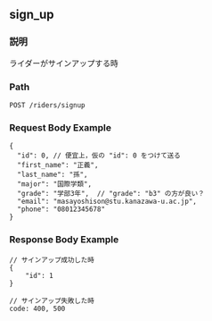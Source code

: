 ## sign_up

### 説明
ライダーがサインアップする時

### Path
```
POST /riders/signup
```

### Request Body Example
```
{
  "id": 0, // 便宜上，仮の "id": 0 をつけて送る
  "first_name": "正義",
  "last_name": "孫",
  "major": "国際学類",
  "grade": "学部3年",  // "grade": "b3" の方が良い？
  "email": "masayoshison@stu.kanazawa-u.ac.jp",
  "phone": "08012345678"
}
```

### Response Body Example
```
// サインアップ成功した時
{
    "id": 1
}

// サインアップ失敗した時
code: 400, 500
```
